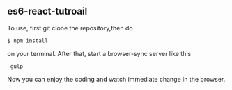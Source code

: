 ## es6-react-tutroail

To use, first git clone the repository,then do 

<code>$ npm install</code> 

on your terminal.
After that, start a browser-sync server like this

<code> gulp </code> 

Now you can enjoy the coding and watch immediate change in the browser.
